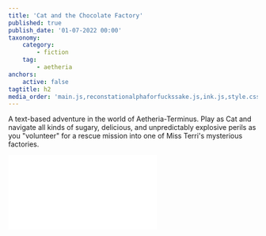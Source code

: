 ```yaml
---
title: 'Cat and the Chocolate Factory'
published: true
publish_date: '01-07-2022 00:00'
taxonomy:
    category:
        - fiction
    tag:
        - aetheria
anchors:
    active: false
tagtitle: h2
media_order: 'main.js,reconstationalphaforfuckssake.js,ink.js,style.css,index.html'
---
```


A text-based adventure in the world of Aetheria-Terminus. Play as Cat and navigate all kinds of sugary, delicious, and unpredictably explosive perils as you "volunteer" for a rescue mission into one of Miss Terri's mysterious factories. 

<iframe src="/index.html" frameborder="no"></iframe>